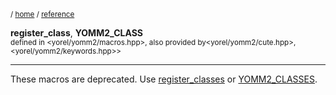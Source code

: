 <sub>/ [home](/README.md) / [reference](/reference/README.md) </sub>

**register_class**, **YOMM2_CLASS**<br>
<sub>defined in <yorel/yomm2/macros.hpp>, also provided by<yorel/yomm2/cute.hpp>, <yorel/yomm2/keywords.hpp>></sub>

---

These macros are deprecated. Use [register_classes](use_classes.md) or [YOMM2_CLASSES](use_classes.md).